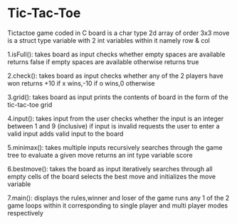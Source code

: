 # Tic-Tac-Toe
Tictactoe game coded in C
board is a char type 2d array of order 3x3
move is a struct type variable with 2 int variables within it namely row & col

1.isFull():
takes board as input
checks whether empty spaces are available
returns false if empty spaces are available otherwise returns true

2.check():
takes board as input
checks whether any of the 2 players have won
returns +10 if x wins,-10 if o wins,0 otherwise

3.grid():
takes board as input
prints the contents of board in the form of the tic-tac-toe grid

4.input():
takes input from the user
checks whether the input is an integer between 1 and 9 (inclusive)
if input is invalid requests the user to enter a valid input 
adds valid input to the board

5.minimax():
takes multiple inputs
recursively searches through the game tree to evaluate a given move
returns an int type variable score

6.bestmove():
takes the board as input 
iteratively searches through all empty cells of the board
selects the best move and initializes the move variable

7.main():
displays the rules,winner and loser of the game
runs any 1 of the 2 game loops within it corresponding to single player and multi player modes respectively 

